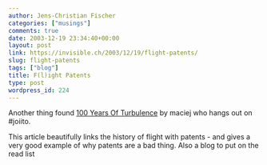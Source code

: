 ```yaml
---
author: Jens-Christian Fischer
categories: ["musings"]
comments: true
date: 2003-12-19 23:34:40+00:00
layout: post
link: https://invisible.ch/2003/12/19/flight-patents/
slug: flight-patents
tags: ["blog"]
title: F(l)ight Patents
type: post
wordpress_id: 224
---
```


Another thing found [100 Years Of Turbulence](https://www.idlewords.com/weblog.12.2003.html#327) by maciej who hangs out on #joiito.

This article beautifully links the history of flight with patents - and gives a very good example of why patents are a bad thing. Also a blog to put on the read list
